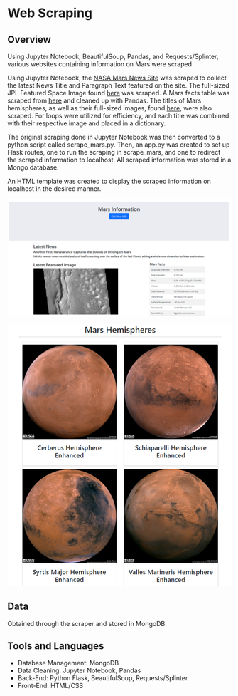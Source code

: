 # Web Scraping

## Overview

Using Jupyter Notebook, BeautifulSoup, Pandas, and Requests/Splinter, various websites containing information on Mars were scraped.

Using Jupyter Notebook, the [NASA Mars News Site](https://mars.nasa.gov/news/) was scraped to collect the latest News Title and Paragraph Text featured on the site.
The full-sized JPL Featured Space Image found [here](https://data-class-jpl-space.s3.amazonaws.com/JPL_Space/index.html) was scraped.
A Mars facts table was scraped from [here](https://space-facts.com/mars/) and cleaned up with Pandas.
The titles of Mars hemispheres, as well as their full-sized images, found [here](https://astrogeology.usgs.gov/search/results?q=hemisphere+enhanced&k1=target&v1=Mars), were also scraped. For loops were utilized for efficiency, and each title was combined with their respective image and placed in a dictionary.

The original scraping done in Jupyter Notebook was then converted to a python script called scrape_mars.py. Then, an app.py was created to set up Flask routes, one to run the scraping in scrape_mars, and one to redirect the scraped information to localhost. All scraped information was stored in a Mongo database.

An HTML template was created to display the scraped information on localhost in the desired manner.

![final1](images/final1.png)

![final2](images/final2.png)

## Data

Obtained through the scraper and stored in MongoDB.

## Tools and Languages

* Database Management: MongoDB
* Data Cleaning: Jupyter Notebook, Pandas
* Back-End: Python Flask, BeautifulSoup, Requests/Splinter
* Front-End: HTML/CSS
